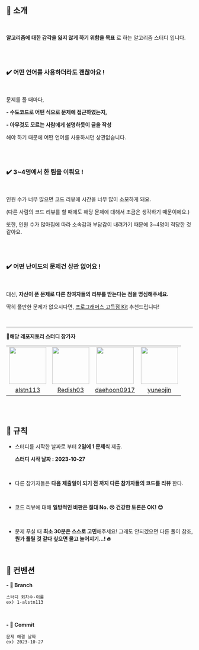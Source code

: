 ## 🌟  소개

<br>

**알고리즘에 대한 감각을 잃지 않게 하기 위함을 목표** 로 하는 알고리즘 스터디 입니다.

<br><br>

<h3>✔️ 어떤 언어를 사용하더라도 괜찮아요 !</h3>

<br>

문제를 풀 때마다,

**- 수도코드로 어떤 식으로 문제에 접근하였는지,**

**- 아무것도 모르는 사람에게 설명하듯이 글을 작성**

해야 하기 때문에 어떤 언어를 사용하시던 상관없습니다.

<br><br>

<h3>✔️ 3~4명에서 한 팀을 이뤄요 !</h3>

<br>

인원 수가 너무 많으면 코드 리뷰에 시간을 너무 많이 소모하게 돼요.

(다른 사람의 코드 리뷰를 할 때에도 해당 문제에 대해서 조금은 생각하기 때문이에요.)

또한, 인원 수가 많아짐에 따라 소속감과 부담감이 내려가기 때문에 3~4명이 적당한 것 같아요.

<br><br>

<h3>✔️ 어떤 난이도의 문제건 상관 없어요 !</h3>

<br>

대신, **자신이 푼 문제로 다른 참여자들의 리뷰를 받는다는 점을 명심해주세요.**


딱히 풀만한 문제가 없으시다면, [프로그래머스 고득점 Kit](https://school.programmers.co.kr/learn/challenges?tab=algorithm_practice_kit) 추천드립니다!

<br><hr>

**🧩해당 레포지토리 스터디 참가자**

<table>
  <tr>
    <td align="center"><a href="https://github.com/alstn113"><img src="https://avatars.githubusercontent.com/u/75781414?v=4" width="100px;" alt=""/>
    <td align="center"><a href="http://github.com/Redish03"><img src="https://avatars.githubusercontent.com/u/98575563?v=4" width="100px;" alt=""/>
    <td align="center"><a href="http://github.com/daehoon0917"><img src="https://avatars.githubusercontent.com/u/44988110?v=4" width="100px;" alt=""/>
    <td align="center"><a href="https://github.com/yuneojin"><img src="https://avatars.githubusercontent.com/u/104805105?v=4" width="100px;" alt=""/>
  </tr>
    <tr>
    <td align="center"><a href="https://github.com/alstn113" title="Code">alstn113</a></td>
    <td align="center"><a href="http://github.com/Redish03" title="Code">Redish03</a></td>
    <td align="center"><a href="http://github.com/daehoon0917" title="Code">daehoon0917</a></td>
    <td align="center"><a href="https://github.com/yuneojin" title="Code">yuneojin</a></td>
  </tr>
</table>

<br><br>

## 🤝 규칙

- 스터디를 시작한 날짜로 부터 **2일에 1 문제**씩 제출.

  **스터디 시작 날짜 : 2023-10-27**

<br>

- 다른 참가자들은 **다음 제출일이 되기 전 까지 다른 참가자들의 코드를 리뷰** 한다.

<br>

- 코드 리뷰에 대해 **일방적인 비판은 절대 No. 😢  건강한 토론은 OK! 😊**

<br>

- 문제 푸실 때 **최소 30분은 스스로 고민**해주세요! 그래도 안되겠으면 다른 풀이 참조, **뭔가 풀릴 것 같다 싶으면 물고 늘어지기...! 🔥**

<br>

## 🧩 컨벤션

**- 🌲 Branch**

```
스터디 회차수-이름
ex) 1-alstn113
```

<br>

**- 💫 Commit**

``` 
문제 해결 날짜
ex) 2023-10-27
```
